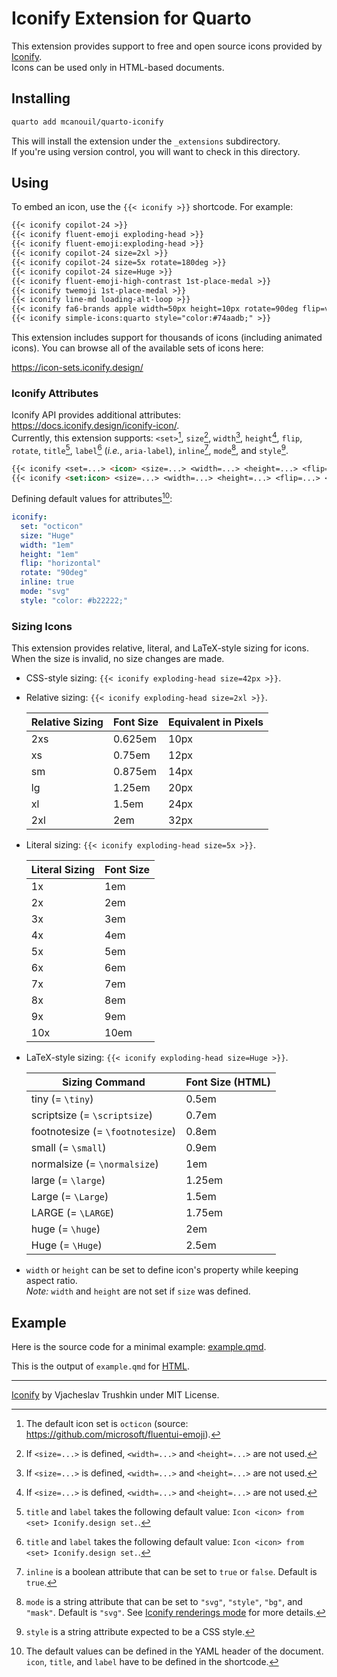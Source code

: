 # Iconify Extension for Quarto

This extension provides support to free and open source icons provided by [Iconify](https://icon-sets.iconify.design/).  
Icons can be used only in HTML-based documents.

## Installing

```sh
quarto add mcanouil/quarto-iconify
```

This will install the extension under the `_extensions` subdirectory.  
If you're using version control, you will want to check in this directory.

## Using

To embed an icon, use the `{{< iconify >}}` shortcode. For example:

```markdown
{{< iconify copilot-24 >}}
{{< iconify fluent-emoji exploding-head >}}
{{< iconify fluent-emoji:exploding-head >}}
{{< iconify copilot-24 size=2xl >}}
{{< iconify copilot-24 size=5x rotate=180deg >}}
{{< iconify copilot-24 size=Huge >}}
{{< iconify fluent-emoji-high-contrast 1st-place-medal >}}
{{< iconify twemoji 1st-place-medal >}}
{{< iconify line-md loading-alt-loop >}}
{{< iconify fa6-brands apple width=50px height=10px rotate=90deg flip=vertical >}}
{{< iconify simple-icons:quarto style="color:#74aadb;" >}}
```

This extension includes support for thousands of icons (including animated icons).
You can browse all of the available sets of icons here:

<https://icon-sets.iconify.design/>

### Iconify Attributes

Iconify API provides additional attributes: <https://docs.iconify.design/iconify-icon/>.  
Currently, this extension supports: `<set>`[^1], `size`[^2], `width`[^2], `height`[^2], `flip`, `rotate`, `title`[^3], `label`[^3] (_i.e._, `aria-label`), `inline`[^4], `mode`[^5], and `style`[^6].

```markdown
{{< iconify <set=...> <icon> <size=...> <width=...> <height=...> <flip=...> <rotate=...> <title=...> <label=...> <inline=...> <mode=...> <style=...> >}}
{{< iconify <set:icon> <size=...> <width=...> <height=...> <flip=...> <rotate=...> <title=...> <label=...> <inline=...> <mode=...> <style=...> >}}
```

Defining default values for attributes[^7]:

```yaml
iconify:
  set: "octicon"
  size: "Huge"
  width: "1em"
  height: "1em"
  flip: "horizontal"
  rotate: "90deg"
  inline: true
  mode: "svg"
  style: "color: #b22222;"
```

[^1]: The default icon set is `octicon` (source: <https://github.com/microsoft/fluentui-emoji>).
[^2]: If `<size=...>` is defined, `<width=...>` and `<height=...>` are not used.
[^3]: `title` and `label` takes the following default value: `Icon <icon> from <set> Iconify.design set.`.
[^4]: `inline` is a boolean attribute that can be set to `true` or `false`. Default is `true`.
[^5]: `mode` is a string attribute that can be set to `"svg"`, `"style"`, `"bg"`, and `"mask"`. Default is `"svg"`. See [Iconify renderings mode](https://iconify.design/docs/iconify-icon/modes.html) for more details.
[^6]: `style` is a string attribute expected to be a CSS style.
[^7]: The default values can be defined in the YAML header of the document.
  `icon`, `title`, and `label` have to be defined in the shortcode.

### Sizing Icons

This extension provides relative, literal, and LaTeX-style sizing for icons.  
When the size is invalid, no size changes are made.

- CSS-style sizing: `{{< iconify exploding-head size=42px >}}`.

- Relative sizing: `{{< iconify exploding-head size=2xl >}}`.

  | Relative Sizing | Font Size | Equivalent in Pixels |
  |-----------------|-----------|----------------------|
  | 2xs             | 0.625em   | 10px                 |
  | xs              | 0.75em    | 12px                 |
  | sm              | 0.875em   | 14px                 |
  | lg              | 1.25em    | 20px                 |
  | xl              | 1.5em     | 24px                 |
  | 2xl             | 2em       | 32px                 |

- Literal sizing: `{{< iconify exploding-head size=5x >}}`.

  | Literal Sizing | Font Size |
  |----------------|-----------|
  | 1x             | 1em       |
  | 2x             | 2em       |
  | 3x             | 3em       |
  | 4x             | 4em       |
  | 5x             | 5em       |
  | 6x             | 6em       |
  | 7x             | 7em       |
  | 8x             | 8em       |
  | 9x             | 9em       |
  | 10x            | 10em      |

- LaTeX-style sizing: `{{< iconify exploding-head size=Huge >}}`.

  | Sizing Command                   | Font Size (HTML) |
  | -------------------------------- | ---------------- |
  | tiny (= `\tiny`)                 | 0.5em            |
  | scriptsize (= `\scriptsize`)     | 0.7em            |
  | footnotesize (= `\footnotesize`) | 0.8em            |
  | small (= `\small`)               | 0.9em            |
  | normalsize (= `\normalsize`)     | 1em              |
  | large (= `\large`)               | 1.25em           |
  | Large (= `\Large`)               | 1.5em            |
  | LARGE (= `\LARGE`)               | 1.75em           |
  | huge (= `\huge`)                 | 2em              |
  | Huge (= `\Huge`)                 | 2.5em            |

- `width` or `height` can be set to define icon's property while keeping aspect ratio.  
  _Note:_ `width` and `height` are not set if `size` was defined.

## Example

Here is the source code for a minimal example: [example.qmd](example.qmd).

This is the output of `example.qmd` for [HTML](https://m.canouil.dev/quarto-iconify/).

---

[Iconify](https://github.com/iconify/iconify) by Vjacheslav Trushkin under MIT License.
